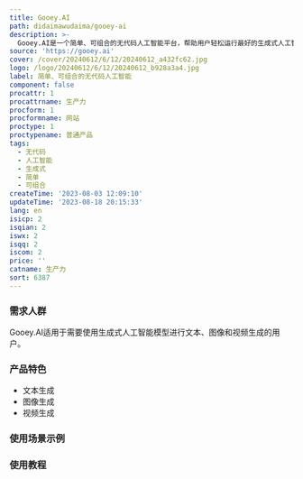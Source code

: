 ```yaml
---
title: Gooey.AI
path: didaimawudaima/gooey-ai
description: >-
  Gooey.AI是一个简单、可组合的无代码人工智能平台，帮助用户轻松运行最好的生成式人工智能模型。它提供一个统一的计费账户和可发现的工作流程。用户可以利用它进行文本生成、图像生成、视频生成等任务，无需编写任何代码。Gooey.AI的优势在于简化了人工智能模型的运行流程，让用户能够快速获得高质量的生成结果。平台的定价和定位信息请参考官方网站。
source: 'https://gooey.ai'
cover: /cover/20240612/6/12/20240612_a432fc62.jpg
logo: /logo/20240612/6/12/20240612_b928a3a4.jpg
label: 简单、可组合的无代码人工智能
component: false
procattr: 1
procattrname: 生产力
procform: 1
procformname: 网站
proctype: 1
proctypename: 普通产品
tags:
  - 无代码
  - 人工智能
  - 生成式
  - 简单
  - 可组合
createTime: '2023-08-03 12:09:10'
updateTime: '2023-08-18 20:15:33'
lang: en
isicp: 2
isqian: 2
iswx: 2
isqq: 2
iscom: 2
price: ''
catname: 生产力
sort: 6387
---
```




### 需求人群
Gooey.AI适用于需要使用生成式人工智能模型进行文本、图像和视频生成的用户。

### 产品特色
- 文本生成
- 图像生成
- 视频生成

### 使用场景示例


### 使用教程


  

